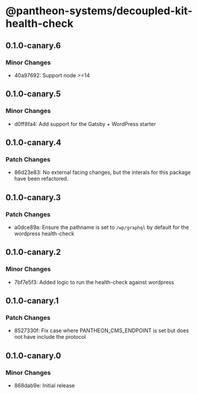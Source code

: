 # @pantheon-systems/decoupled-kit-health-check

## 0.1.0-canary.6

### Minor Changes

- 40a97692: Support node >=14

## 0.1.0-canary.5

### Minor Changes

- d0ff8fa4: Add support for the Gatsby + WordPress starter

## 0.1.0-canary.4

### Patch Changes

- 86d23e83: No external facing changes, but the interals for this package have
  been refactored.

## 0.1.0-canary.3

### Patch Changes

- a0dce89a: Ensure the pathname is set to `/wp/graphql` by default for the
  wordpress health-check

## 0.1.0-canary.2

### Minor Changes

- 7bf7e5f3: Added logic to run the health-check against wordpress

## 0.1.0-canary.1

### Patch Changes

- 8527330f: Fix case where PANTHEON_CMS_ENDPOINT is set but does not have
  include the protocol

## 0.1.0-canary.0

### Minor Changes

- 868dab9e: Initial release
